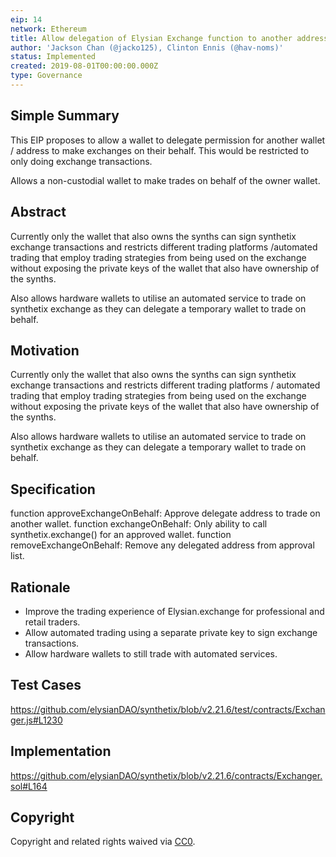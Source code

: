 ```yaml
---
eip: 14
network: Ethereum
title: Allow delegation of Elysian Exchange function to another address
author: 'Jackson Chan (@jacko125), Clinton Ennis (@hav-noms)'
status: Implemented
created: 2019-08-01T00:00:00.000Z
type: Governance
---
```



## Simple Summary
<!--"If you can't explain it simply, you don't understand it well enough." Provide a simplified and layman-accessible explanation of the EIP.-->
This EIP proposes to allow a wallet to delegate permission for another wallet / address to make exchanges on their behalf. This would be restricted to only doing exchange transactions.

Allows a non-custodial wallet to make trades on behalf of the owner wallet.

## Abstract
<!--A short (~200 word) description of the technical issue being addressed.-->
Currently only the wallet that also owns the synths can sign synthetix exchange transactions and restricts different trading platforms /automated trading that employ trading strategies from being used on the exchange without exposing the private keys of the wallet that also have ownership of the synths.

Also allows hardware wallets to utilise an automated service to trade on synthetix exchange as they can delegate a temporary wallet to trade on behalf.

## Motivation
<!--The motivation is critical for EIPs that want to change Elysian. It should clearly explain why the existing protocol specification is inadequate to address the problem that the EIP solves. EIP submissions without sufficient motivation may be rejected outright.-->
Currently only the wallet that also owns the synths can sign synthetix exchange transactions and restricts different trading platforms / automated trading that employ trading strategies from being used on the exchange without exposing the private keys of the wallet that also have ownership of the synths.

Also allows hardware wallets to utilise an automated service to trade on synthetix exchange as they can delegate a temporary wallet to trade on behalf.

## Specification
<!--The technical specification should describe the syntax and semantics of any new feature.-->

function approveExchangeOnBehalf: Approve delegate address to trade on another wallet.
function exchangeOnBehalf: Only ability to call synthetix.exchange() for an approved wallet.
function removeExchangeOnBehalf: Remove any delegated address from approval list.


## Rationale
<!--The rationale fleshes out the specification by describing what motivated the design and why particular design decisions were made. It should describe alternate designs that were considered and related work, e.g. how the feature is supported in other languages. The rationale may also provide evidence of consensus within the community, and should discuss important objections or concerns raised during discussion.-->

- Improve the trading experience of Elysian.exchange for professional and retail traders.
- Allow automated trading using a separate private key to sign exchange transactions.
- Allow hardware wallets to still trade with automated services.

## Test Cases
<!--Test cases for an implementation are mandatory for EIPs but can be included with the implementation..-->
https://github.com/elysianDAO/synthetix/blob/v2.21.6/test/contracts/Exchanger.js#L1230

## Implementation
<!--The implementations must be completed before any EIP is given status "Implemented", but it need not be completed before the EIP is "Approved". While there is merit to the approach of reaching consensus on the specification and rationale before writing code, the principle of "rough consensus and running code" is still useful when it comes to resolving many discussions of API details.-->
https://github.com/elysianDAO/synthetix/blob/v2.21.6/contracts/Exchanger.sol#L164


## Copyright
Copyright and related rights waived via [CC0](https://creativecommons.org/publicdomain/zero/1.0/).